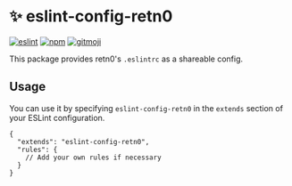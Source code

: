 # ✨ eslint-config-retn0

[![eslint](https://img.shields.io/npm/dependency-version/eslint-config-retn0/peer/eslint?style=flat-square)](https://eslint.org/)
[![npm](https://img.shields.io/npm/v/eslint-config-retn0?style=flat-square)](https://www.npmjs.com/package/eslint-config-retn0)
[![gitmoji](https://img.shields.io/badge/gitmoji-%20😜%20😍-FFDD67.svg?style=flat-square)](https://gitmoji.dev)

This package provides retn0's `.eslintrc` as a shareable config.

## Usage

You can use it by specifying `eslint-config-retn0` in the `extends` section of your ESLint configuration.

```jsonc
{
  "extends": "eslint-config-retn0",
  "rules": {
    // Add your own rules if necessary
  }
}
```
